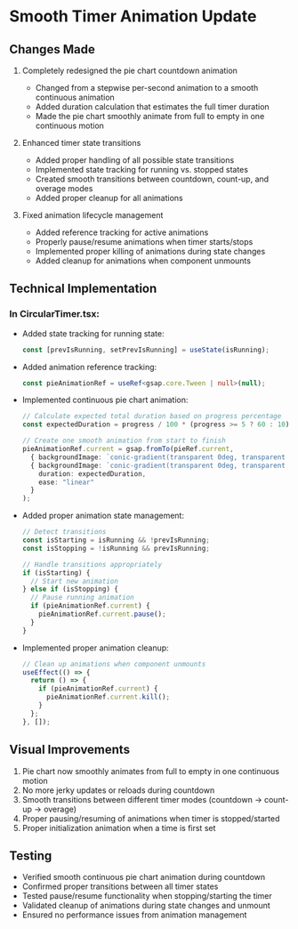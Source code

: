 # Smooth Timer Animation Update

## Changes Made

1. Completely redesigned the pie chart countdown animation
   - Changed from a stepwise per-second animation to a smooth continuous animation
   - Added duration calculation that estimates the full timer duration
   - Made the pie chart smoothly animate from full to empty in one continuous motion

2. Enhanced timer state transitions
   - Added proper handling of all possible state transitions
   - Implemented state tracking for running vs. stopped states
   - Created smooth transitions between countdown, count-up, and overage modes
   - Added proper cleanup for all animations

3. Fixed animation lifecycle management
   - Added reference tracking for active animations
   - Properly pause/resume animations when timer starts/stops
   - Implemented proper killing of animations during state changes
   - Added cleanup for animations when component unmounts

## Technical Implementation

### In CircularTimer.tsx:
- Added state tracking for running state:
  ```typescript
  const [prevIsRunning, setPrevIsRunning] = useState(isRunning);
  ```

- Added animation reference tracking:
  ```typescript
  const pieAnimationRef = useRef<gsap.core.Tween | null>(null); 
  ```

- Implemented continuous pie chart animation:
  ```typescript
  // Calculate expected total duration based on progress percentage
  const expectedDuration = progress / 100 * (progress >= 5 ? 60 : 10);
  
  // Create one smooth animation from start to finish
  pieAnimationRef.current = gsap.fromTo(pieRef.current,
    { backgroundImage: `conic-gradient(transparent 0deg, transparent ${startDegrees}deg, #ffffff ${startDegrees}deg, #ffffff 360deg)` },
    { backgroundImage: `conic-gradient(transparent 0deg, transparent 0deg, #ffffff 0deg, #ffffff 360deg)`,
      duration: expectedDuration,
      ease: "linear"
    }
  );
  ```

- Added proper animation state management:
  ```typescript
  // Detect transitions
  const isStarting = isRunning && !prevIsRunning;
  const isStopping = !isRunning && prevIsRunning;
  
  // Handle transitions appropriately
  if (isStarting) {
    // Start new animation
  } else if (isStopping) {
    // Pause running animation
    if (pieAnimationRef.current) {
      pieAnimationRef.current.pause();
    }
  }
  ```

- Implemented proper animation cleanup:
  ```typescript
  // Clean up animations when component unmounts
  useEffect(() => {
    return () => {
      if (pieAnimationRef.current) {
        pieAnimationRef.current.kill();
      }
    };
  }, []);
  ```

## Visual Improvements

1. Pie chart now smoothly animates from full to empty in one continuous motion
2. No more jerky updates or reloads during countdown
3. Smooth transitions between different timer modes (countdown → count-up → overage)
4. Proper pausing/resuming of animations when timer is stopped/started
5. Proper initialization animation when a time is first set

## Testing

- Verified smooth continuous pie chart animation during countdown
- Confirmed proper transitions between all timer states
- Tested pause/resume functionality when stopping/starting the timer
- Validated cleanup of animations during state changes and unmount
- Ensured no performance issues from animation management 